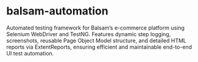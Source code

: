 # balsam-automation
Automated testing framework for Balsam’s e-commerce platform using Selenium WebDriver and TestNG. Features dynamic step logging, screenshots, reusable Page Object Model structure, and detailed HTML reports via ExtentReports, ensuring efficient and maintainable end-to-end UI test automation.
